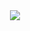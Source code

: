  
 
  


 
   
 
 
 
 
    
       



 <div align="center">
    <img src="https://skillicons.dev/icons?i=,vscode,github" />
   
</div>


 

 


